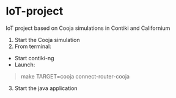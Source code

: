 # IoT-project
IoT project based on Cooja simulations in Contiki and Californium

1. Start the Cooja simulation
2. From terminal:
  - Start contiki-ng
  - Launch:
  > make TARGET=cooja connect-router-cooja
3. Start the java application
